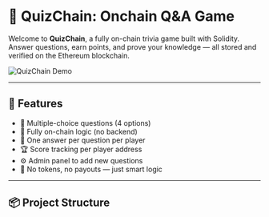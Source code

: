 # 🧠 QuizChain: Onchain Q&A Game      
       
Welcome to **QuizChain**, a fully on-chain trivia game built with Solidity.        
Answer questions, earn points, and prove your knowledge — all stored and verified on the Ethereum blockchain.       
       
![QuizChain Demo](https://media.giphy.com/media/v1.Y2lkPTc5MGI3NjExNjhkNThlYjBkYTRkY2E2ZjRjNzVjMjVjYjc1NzI3ZTY3ZmE1MTkxNCZjdD1n/3o6Zt481isNVuQI1l6/giphy.gif)     
         
---   
  
## 🚀 Features 
 
- 🧩 Multiple-choice questions (4 options)   
- 🔐 Fully on-chain logic (no backend)   
- 🧠 One answer per question per player
- 🏆 Score tracking per player address   
- ⚙️ Admin panel to add new questions  
- 🤖 No tokens, no payouts — just smart logic
 
---

## 📦 Project Structure


